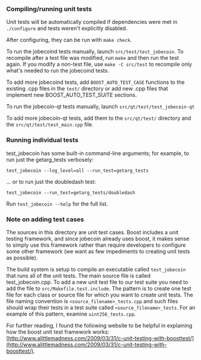 ### Compiling/running unit tests

Unit tests will be automatically compiled if dependencies were met in `./configure`
and tests weren't explicitly disabled.

After configuring, they can be run with `make check`.

To run the jobecoind tests manually, launch `src/test/test_jobecoin`. To recompile
after a test file was modified, run `make` and then run the test again. If you
modify a non-test file, use `make -C src/test` to recompile only what's needed
to run the jobecoind tests.

To add more jobecoind tests, add `BOOST_AUTO_TEST_CASE` functions to the existing
.cpp files in the `test/` directory or add new .cpp files that
implement new BOOST_AUTO_TEST_SUITE sections.

To run the jobecoin-qt tests manually, launch `src/qt/test/test_jobecoin-qt`

To add more jobecoin-qt tests, add them to the `src/qt/test/` directory and
the `src/qt/test/test_main.cpp` file.

### Running individual tests

test_jobecoin has some built-in command-line arguments; for
example, to run just the getarg_tests verbosely:

    test_jobecoin --log_level=all --run_test=getarg_tests

... or to run just the doubledash test:

    test_jobecoin --run_test=getarg_tests/doubledash

Run `test_jobecoin --help` for the full list.

### Note on adding test cases

The sources in this directory are unit test cases.  Boost includes a
unit testing framework, and since jobecoin already uses boost, it makes
sense to simply use this framework rather than require developers to
configure some other framework (we want as few impediments to creating
unit tests as possible).

The build system is setup to compile an executable called `test_jobecoin`
that runs all of the unit tests.  The main source file is called
test_jobecoin.cpp. To add a new unit test file to our test suite you need 
to add the file to `src/Makefile.test.include`. The pattern is to create 
one test file for each class or source file for which you want to create 
unit tests.  The file naming convention is `<source_filename>_tests.cpp` 
and such files should wrap their tests in a test suite 
called `<source_filename>_tests`. For an example of this pattern, 
examine `uint256_tests.cpp`.

For further reading, I found the following website to be helpful in
explaining how the boost unit test framework works:
[http://www.alittlemadness.com/2009/03/31/c-unit-testing-with-boosttest/](http://www.alittlemadness.com/2009/03/31/c-unit-testing-with-boosttest/).
